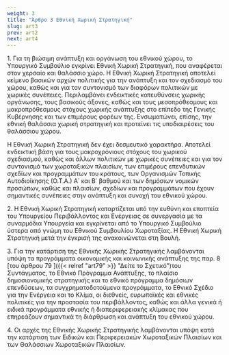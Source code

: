 ```yaml
---
weight: 3
title: "Άρθρο 3 Εθνική Χωρική Στρατηγική"
slug: art3
prev: art2
next: art4
---
```


1\. Για τη βιώσιμη ανάπτυξη και οργάνωση του εθνικού χώρου, το Υπουργικό Συμβούλιο εγκρίνει Εθνική Χωρική Στρατηγική, που αναφέρεται στον χερσαίο και θαλάσσιο χώρο. Η Εθνική Χωρική Στρατηγική αποτελεί κείμενο βασικών αρχών πολιτικής για την ανάπτυξη και τον σχεδιασμό του χώρου, καθώς και για τον συντονισμό των διαφόρων πολιτικών με χωρικές συνέπειες. Περιλαμβάνει ενδεικτικές κατευθύνσεις χωρικής οργάνωσης, τους βασικούς άξονες, καθώς και τους μεσοπρόθεσμους και μακροπρόθεσμους στόχους χωρικής ανάπτυξης στο επίπεδο της Γενικής Κυβέρνησης και των επιμέρους φορέων της. Ενσωματώνει, επίσης, την εθνική θαλάσσια χωρική στρατηγική και προτείνει τις υποδιαιρέσεις του θαλάσσιου χώρου.

Η Εθνική Χωρική Στρατηγική δεν έχει δεσμευτικό χαρακτήρα. Αποτελεί ενδεικτική βάση για τους μακροχρόνιους στόχους του χωρικού σχεδιασμού, καθώς και άλλων πολιτικών με χωρικές συνέπειες και για τον συντονισμό των χωροταξικών πλαισίων, των επιμέρους επενδυτικών σχεδίων και προγραμμάτων του κράτους, των Οργανισμών Τοπικής Αυτοδιοίκησης (Ο.Τ.Α.) Α΄ και Β΄ βαθμού και των δημόσιων νομικών προσώπων, καθώς και πλαισίων, σχεδίων και προγραμμάτων που έχουν σημαντικές συνέπειες στην ανάπτυξη και συνοχή του εθνικού χώρου.

2\. Η Εθνική Χωρική Στρατηγική καταρτίζεται υπό την ευθύνη και εποπτεία του Υπουργείου Περιβάλλοντος και Ενέργειας σε συνεργασία με τα συναρμόδια Υπουργεία και εγκρίνεται από το Υπουργικό Συμβούλιο ύστερα από γνώμη του Εθνικού Συμβουλίου Χωροταξίας. Η Εθνική Χωρική Στρατηγική μετά την έγκρισή της ανακοινώνεται στη Βουλή.

3\. Για την κατάρτιση της Εθνικής Χωρικής Στρατηγικής λαμβάνονται υπόψη τα προγράμματα οικονομικής και κοινωνικής ανάπτυξης της παρ. 8 [του άρθρου 79 ]({{< relref "art79" >}} "Δείτε το Σχετικό")του Συντάγματος, το Εθνικό Πρόγραμμα Ανάπτυξης, το πλαίσιο δημοσιονομικής στρατηγικής και το εθνικό πρόγραμμα δημόσιων επενδύσεων, τα συγχρηματοδοτούμενα προγράμματα, το Εθνικό Σχέδιο για την Ενέργεια και το Κλίμα, οι διεθνείς, ευρωπαϊκές και εθνικές πολιτικές για την προστασία του περιβάλλοντος, καθώς και άλλα γενικά ή ειδικά προγράμματα εθνικής ή διαπεριφερειακής κλίμακας που επηρεάζουν σημαντικά τη διάρθρωση και ανάπτυξη του εθνικού χώρου.

4\. Οι αρχές της Εθνικής Χωρικής Στρατηγικής λαμβάνονται υπόψη κατά την κατάρτιση των Ειδικών και Περιφερειακών Χωροταξικών Πλαισίων και των Θαλάσσιων Χωροταξικών Πλαισίων.


